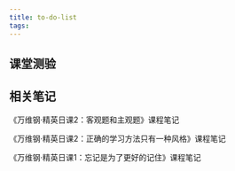 ```yaml
---
title: to-do-list
tags:
---
```


## 课堂测验

## 相关笔记

《万维钢·精英日课2：客观题和主观题》课程笔记

《万维钢·精英日课2：正确的学习方法只有一种风格》课程笔记

  《万维钢·精英日课1：忘记是为了更好的记住》课程笔记
